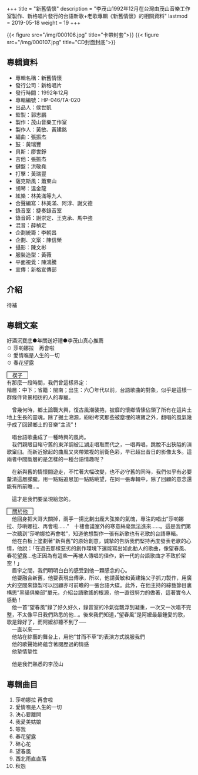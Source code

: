 +++
title = "新舊情懷"
description = "李茂山1992年12月在台灣由茂山音樂工作室製作、新格唱片發行的台語新歌+老歌專輯《新舊情懷》的相關資料"
lastmod = 2019-05-18
weight = 19
+++

{{< figure src="/img/000106.jpg" title="卡帶封套">}}
{{< figure src="/img/000107.jpg" title="CD封面封底">}}

## 專輯資料

* 專輯名稱：新舊情懷
* 發行公司：新格唱片
* 發行時間：1992年12月
* 專輯編號：HP-046/TA-020
* 出品人：侯世凱
* 監製：郭志鵬
* 製作：茂山音樂工作室
* 製作人：黃敏、黃建銘
* 編曲：張振杰
* 鼓：黃瑞豐
* 貝斯：廖世錚
* 吉他：張振杰
* 鍵盤：洪敬堯
* 打擊：黃瑞豐
* 薩克斯風：蕭東山
* 胡琴：溫金龍
* 絃樂：林美滿等九人
* 合聲編寫：林美滿、阿淳、謝文德
* 錄音室：捷奏錄音室
* 錄音師：謝崇定、王克承、馬中強
* 混音：薛楨定
* 企劃統籌：李朝昌
* 企劃、文案：陳信榮
* 攝影：陳文彬
* 服裝造型：黃薇
* 平面視覺：陳鴻騰
* 宣傳：新格宣傳部


## 介紹

待補

## 專輯文案

好酒沉甕底●年關送好禮●李茂山真心推薦  
☉ 莎喲娜拉　再會啦  
☉ 愛情嘸是人生的一切  
☉ 春花望露

<span style="border:1px solid black;">　楔子　</span>    
有那麼一段時間，我們曾這樣界定：  
階層：中下；省籍：閩南；出生：六〇年代以前，台語歌曲的對象，似乎是這樣一群條件背景相彷的人的專寵。

　曾幾何時，鄉土論戰大興，復古風潮襲捲，披靡的懷鄉情愫佔領了所有在這片土地上生長的靈魂。除了掘土溯源，紛紛考究那些被塵埋的瑰寶之外，翻唱的風氣幾乎成了回歸鄉土的音樂”主流”！

　唱台語歌曲成了一種時興的風尚。  
　我們親眼目睹守舊的東洋調被江湖走唱取而代之，一唱再唱，跳脫不出狹隘的演歌窠臼。而新近掀起的曲風又夾帶繁複的前衛色彩，早已超出昔日的影像太多。這兩者中間斷層的是怎樣的一種台語情趣呢？

　在新與舊的情懷間遊走，不忙著大幅改變，也不必守舊的同時，我們似乎有必要釐清這層朦朧，用一點點追思加一點點眺望，在同一張專輯中，除了回顧的意念還能有所前瞻…。

　這才是我們要呈現給您的。

<span style="border:1px solid black;">　關於他　</span>  
　他回身把大哥大關掉，兩手一揚比劃出龐大弦樂的氣魄，專注的唱出”莎喲娜拉、莎喲娜拉、再會啦……”　十樓會議室外的寒意絲毫無法進來……。這是我們第一次聽到”莎喲娜拉再會啦”，知道他想製作一張有新歌也有老歌的台語專輯。  
　他在白板上塗劃著”新與舊”的原始創意，誠摯的告訴我們堅持再度發表老歌的心情，他說：「在過去那樣惡劣的創作環境下還能寫出如此動人的歌曲，像望春風、春花望露…也正因為有這些一再被人傳唱的佳作，新一代的台語歌曲才不致於架空！」  
　眉宇之間，我們明明白白的感受到他一顆感念的心。  
　他要融合新舊，他要表現出傳承，所以，他請黃敏和黃建銘父子抓刀製作，用廣大的空間來錄製可以回顧亦可前瞻的一張台語大碟。此外，在他主持的綜藝節目裏構思”黑貓俱樂部”單元，介紹台語歌謠的根源，他一直很努力的做著，這著實令人感動！  
　他一首”望春風”錄了好久好久，錄音室的冷氣從飄浮到凝重，一次又一次唱不完整，不太像平日我們熟悉的他…。後來我們知道，”望春風”是阿嬤最最鍾愛的歌，歌是錄好了，而阿嬤卻聽不到了──  
　一直以來──  
　他站在綜藝的舞台上，用他”甘而不草”的表演方式說服我們  
　他的歌聲始終蘊含著閱歷過的情感  
　他摯情摯性  

　他是我們熟悉的李茂山

## 專輯曲目

1. 莎喲娜拉 再會啦
2. 愛情嘸是人生的一切
3. 決心要離開
4. 我愛美姑娘
5. 等我
6. 春花望露
7. 碎心花
8. 望春風
9. 西北雨直直落
10. 秋怨
<br/>
<br/>